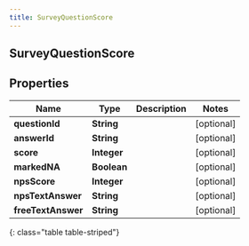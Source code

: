 ```yaml
---
title: SurveyQuestionScore
---
```

## SurveyQuestionScore


## Properties

| Name | Type | Description | Notes |
| ------------ | ------------- | ------------- | ------------- |
| **questionId** | <!----><!---->**String**<!----> |  |  [optional] |
| **answerId** | <!----><!---->**String**<!----> |  |  [optional] |
| **score** | <!----><!---->**Integer**<!----> |  |  [optional] |
| **markedNA** | <!----><!---->**Boolean**<!----> |  |  [optional] |
| **npsScore** | <!----><!---->**Integer**<!----> |  |  [optional] |
| **npsTextAnswer** | <!----><!---->**String**<!----> |  |  [optional] |
| **freeTextAnswer** | <!----><!---->**String**<!----> |  |  [optional] |
{: class="table table-striped"}



